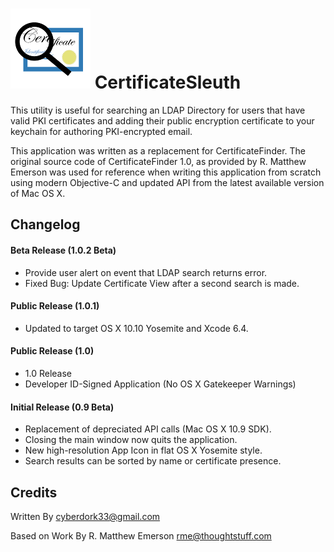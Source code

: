 ![CertificateSleuth](Images.xcassets/AppIcon.appiconset/CertificateFinder_128.png)
CertificateSleuth
=================

This utility is useful for searching an LDAP Directory for users that have valid PKI certificates and adding their public encryption certificate to your keychain for authoring PKI-encrypted email.

This application was written as a replacement for CertificateFinder. The original source code of CertificateFinder 1.0, as provided by R. Matthew Emerson was used for reference when writing this application from scratch using modern Objective-C and updated API from the latest available version of Mac OS X. 

Changelog
---------

#### Beta Release (1.0.2 Beta)

* Provide user alert on event that LDAP search returns error.
* Fixed Bug: Update Certificate View after a second search is made.

#### Public Release (1.0.1)

* Updated to target OS X 10.10 Yosemite and Xcode 6.4.

#### Public Release (1.0)

* 1.0 Release
* Developer ID-Signed Application (No OS X Gatekeeper Warnings)

#### Initial Release (0.9 Beta)

* Replacement of depreciated API calls (Mac OS X 10.9 SDK).
* Closing the main window now quits the application.
* New high-resolution App Icon in flat OS X Yosemite style.
* Search results can be sorted by name or certificate presence.

Credits
-------
Written By 
    <cyberdork33@gmail.com>

Based on Work By 
	R. Matthew Emerson 
	<rme@thoughtstuff.com>
